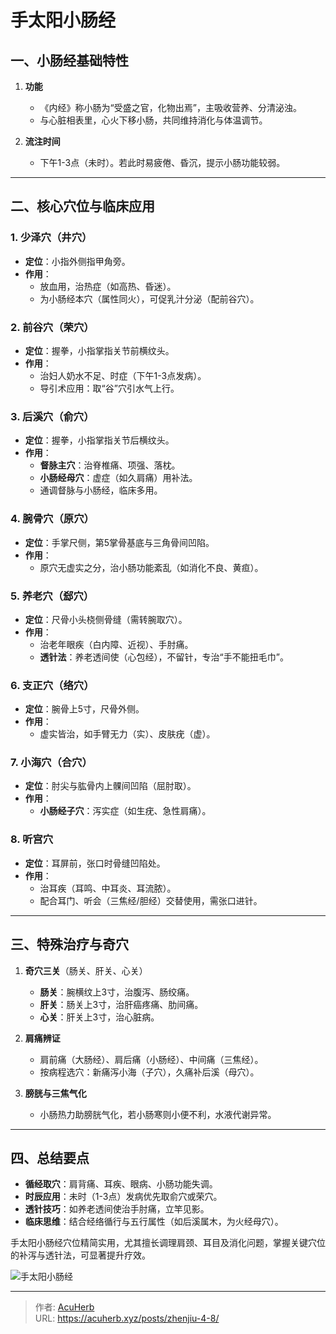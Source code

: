 # 手太阳小肠经


## **一、小肠经基础特性**
1. **功能**  
   - 《内经》称小肠为“受盛之官，化物出焉”，主吸收营养、分清泌浊。
   - 与心脏相表里，心火下移小肠，共同维持消化与体温调节。

2. **流注时间**  
   - 下午1-3点（未时）。若此时易疲倦、昏沉，提示小肠功能较弱。

---

## **二、核心穴位与临床应用**
### **1. 少泽穴（井穴）**
- **定位**：小指外侧指甲角旁。
- **作用**：  
  - 放血用，治热症（如高热、昏迷）。  
  - 为小肠经本穴（属性同火），可促乳汁分泌（配前谷穴）。

### **2. 前谷穴（荣穴）**
- **定位**：握拳，小指掌指关节前横纹头。
- **作用**：  
  - 治妇人奶水不足、时症（下午1-3点发病）。  
  - 导引术应用：取“谷”穴引水气上行。

### **3. 后溪穴（俞穴）**
- **定位**：握拳，小指掌指关节后横纹头。
- **作用**：  
  - **督脉主穴**：治脊椎痛、项强、落枕。  
  - **小肠经母穴**：虚症（如久肩痛）用补法。  
  - 通调督脉与小肠经，临床多用。

### **4. 腕骨穴（原穴）**
- **定位**：手掌尺侧，第5掌骨基底与三角骨间凹陷。
- **作用**：  
  - 原穴无虚实之分，治小肠功能紊乱（如消化不良、黄疸）。

### **5. 养老穴（郄穴）**
- **定位**：尺骨小头桡侧骨缝（需转腕取穴）。
- **作用**：  
  - 治老年眼疾（白内障、近视）、手肘痛。  
  - **透针法**：养老透间使（心包经），不留针，专治“手不能扭毛巾”。

### **6. 支正穴（络穴）**
- **定位**：腕骨上5寸，尺骨外侧。
- **作用**：  
  - 虚实皆治，如手臂无力（实）、皮肤疣（虚）。

### **7. 小海穴（合穴）**
- **定位**：肘尖与肱骨内上髁间凹陷（屈肘取）。
- **作用**：  
  - **小肠经子穴**：泻实症（如生疣、急性肩痛）。

### **8. 听宫穴**
- **定位**：耳屏前，张口时骨缝凹陷处。
- **作用**：  
  - 治耳疾（耳鸣、中耳炎、耳流脓）。  
  - 配合耳门、听会（三焦经/胆经）交替使用，需张口进针。

---

## **三、特殊治疗与奇穴**
1. **奇穴三关**（肠关、肝关、心关）  
   - **肠关**：腕横纹上3寸，治腹泻、肠绞痛。  
   - **肝关**：肠关上3寸，治肝癌疼痛、肋间痛。  
   - **心关**：肝关上3寸，治心脏病。

2. **肩痛辨证**  
   - 肩前痛（大肠经）、肩后痛（小肠经）、中间痛（三焦经）。  
   - 按病程选穴：新痛泻小海（子穴），久痛补后溪（母穴）。

3. **膀胱与三焦气化**  
   - 小肠热力助膀胱气化，若小肠寒则小便不利，水液代谢异常。

---

## **四、总结要点**
- **循经取穴**：肩背痛、耳疾、眼病、小肠功能失调。  
- **时辰应用**：未时（1-3点）发病优先取俞穴或荣穴。  
- **透针技巧**：如养老透间使治手肘痛，立竿见影。  
- **临床思维**：结合经络循行与五行属性（如后溪属木，为火经母穴）。

手太阳小肠经穴位精简实用，尤其擅长调理肩颈、耳目及消化问题，掌握关键穴位的补泻与透针法，可显著提升疗效。

![手太阳小肠经](http://img.xingtan.one/i/2025/07/14/6874e425dbe0b.webp)

---

> 作者: [AcuHerb](https://acuherb.xyz)  
> URL: https://acuherb.xyz/posts/zhenjiu-4-8/  

